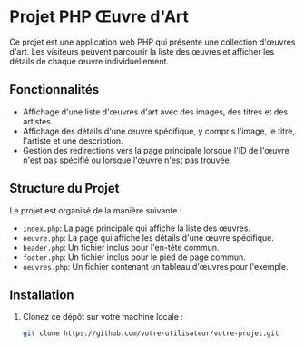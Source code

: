 # Projet PHP Œuvre d'Art

Ce projet est une application web PHP qui présente une collection d'œuvres d'art. Les visiteurs peuvent parcourir la liste des œuvres et afficher les détails de chaque œuvre individuellement.

## Fonctionnalités

- Affichage d'une liste d'œuvres d'art avec des images, des titres et des artistes.
- Affichage des détails d'une œuvre spécifique, y compris l'image, le titre, l'artiste et une description.
- Gestion des redirections vers la page principale lorsque l'ID de l'œuvre n'est pas spécifié ou lorsque l'œuvre n'est pas trouvée.

## Structure du Projet

Le projet est organisé de la manière suivante :

- `index.php`: La page principale qui affiche la liste des œuvres.
- `oeuvre.php`: La page qui affiche les détails d'une œuvre spécifique.
- `header.php`: Un fichier inclus pour l'en-tête commun.
- `footer.php`: Un fichier inclus pour le pied de page commun.
- `oeuvres.php`: Un fichier contenant un tableau d'œuvres pour l'exemple.

## Installation

1. Clonez ce dépôt sur votre machine locale :

   ```bash
   git clone https://github.com/votre-utilisateur/votre-projet.git
